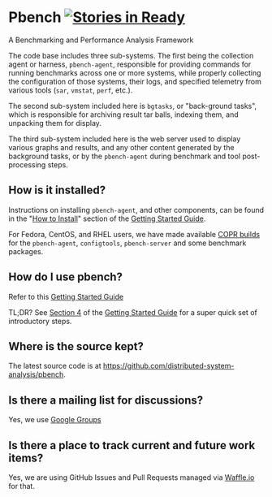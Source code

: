 # Pbench [![Stories in Ready](https://badge.waffle.io/distributed-system-analysis/pbench.png?label=ready&title=Ready)](https://waffle.io/distributed-system-analysis/pbench)
A Benchmarking and Performance Analysis Framework

The code base includes three sub-systems. The first being the collection agent
or harness, `pbench-agent`, responsible for providing commands for running
benchmarks across one or more systems, while properly collecting the
configuration of those systems, their logs, and specified telemetry from
various tools (`sar`, `vmstat`, `perf`, etc.).

The second sub-system included here is `bgtasks`, or "back-ground tasks",
which is responsible for archiving result tar balls, indexing them, and
unpacking them for display.

The third sub-system included here is the web server used to display various
graphs and results, and any other content generated by the background tasks,
or by the `pbench-agent` during benchmark and tool post-processing steps.

## How is it installed?
Instructions on installing `pbench-agent`, and other components, can be found
in the "[How to
Install](http://distributed-system-analysis.github.io/pbench/pbench-agent.html#sec-5)"
section of the [Getting Started
Guide](http://distributed-system-analysis.github.io/pbench/pbench-agent.html).

For Fedora, CentOS, and RHEL users, we have made available [COPR
builds](https://copr.fedoraproject.org/coprs/ndokos/pbench/) for the
`pbench-agent`, `configtools`, `pbench-server` and some benchmark packages.

## How do I use pbench?
Refer to this [Getting Started
Guide](http://distributed-system-analysis.github.io/pbench/pbench-agent.html)

TL;DR? See [Section
4](http://distributed-system-analysis.github.io/pbench/pbench-agent.html#sec-4) of the
[Getting Started
Guide](http://distributed-system-analysis.github.io/pbench/pbench-agent.html) for a
super quick set of introductory steps.

## Where is the source kept?
The latest source code is at
https://github.com/distributed-system-analysis/pbench.

## Is there a mailing list for discussions?

Yes, we use [Google Groups](https://groups.google.com/forum/#!forum/pbench)

## Is there a place to track current and future work items?
Yes, we are using GitHub Issues and Pull Requests managed via
[Waffle.io](https://waffle.io/distributed-system-analysis/pbench) for that.
